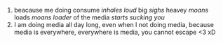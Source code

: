 1. beacause me doing consume *inhales loud* big *sighs* heavey *moans* loads *moans loader* of the media *starts sucking you*
2. I am doing media all day long, even when I not doing media, because media is everywhere, everywhere is media, you cannot escape <3 xD

